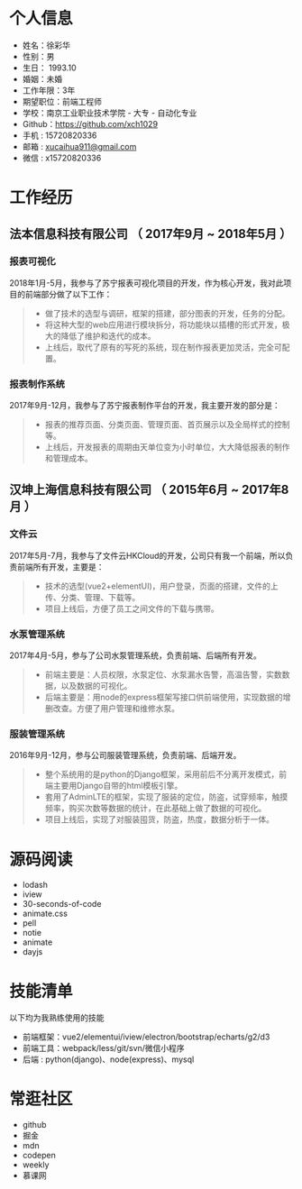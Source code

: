 # 个人信息

* 姓名：徐彩华
* 性别：男 
* 生日： 1993.10
* 婚姻：未婚
* 工作年限：3年
* 期望职位：前端工程师
* 学校：南京工业职业技术学院 - 大专 - 自动化专业
* Github：https://github.com/xch1029
* 手机 : 15720820336
* 邮箱 : xucaihua911@gmail.com
* 微信 : x15720820336

# 工作经历

## 法本信息科技有限公司 （ 2017年9月 ~ 2018年5月 ）

### 报表可视化

2018年1月-5月，我参与了苏宁报表可视化项目的开发，作为核心开发，我对此项目的前端部分做了以下工作：
>* 做了技术的选型与调研，框架的搭建，部分图表的开发，任务的分配。
>* 将这种大型的web应用进行模块拆分，将功能块以插槽的形式开发，极大的降低了维护和迭代的成本。
>* 上线后，取代了原有的写死的系统，现在制作报表更加灵活，完全可配置。

### 报表制作系统

2017年9月-12月，我参与了苏宁报表制作平台的开发，我主要开发的部分是：
>* 报表的推荐页面、分类页面、管理页面、首页展示以及全局样式的控制等。
>* 上线后，开发报表的周期由天单位变为小时单位，大大降低报表的制作和管理成本。

## 汉坤上海信息科技有限公司 （ 2015年6月 ~ 2017年8月 ）

### 文件云

2017年5月-7月，我参与了文件云HKCloud的开发，公司只有我一个前端，所以负责前端所有开发，主要是：
>* 技术的选型(vue2+elementUI)，用户登录，页面的搭建，文件的上传、分类、管理、下载等。
>* 项目上线后，方便了员工之间文件的下载与携带。

### 水泵管理系统

2017年4月-5月，参与了公司水泵管理系统，负责前端、后端所有开发。
>* 前端主要是：人员权限，水泵定位、水泵漏水告警，高温告警，实数数据，以及数据的可视化。
>* 后端主要是：用node的express框架写接口供前端使用，实现数据的增删改查。方便了用户管理和维修水泵。

### 服装管理系统

2016年9月-12月，参与公司服装管理系统，负责前端、后端开发。
>* 整个系统用的是python的Django框架，采用前后不分离开发模式，前端主要用Django自带的html模板引擎。
>* 套用了AdminLTE的框架，实现了服装的定位，防盗，试穿频率，触摸频率，购买次数等数据的统计，在此基础上做了数据的可视化。
>* 项目上线后，实现了对服装囤货，防盗，热度，数据分析于一体。

# 源码阅读

* lodash
* iview
* 30-seconds-of-code
* animate.css
* pell
* notie
* animate
* dayjs

# 技能清单
以下均为我熟练使用的技能

* 前端框架：vue2/elementui/iview/electron/bootstrap/echarts/g2/d3
* 前端工具：webpack/less/git/svn/微信小程序
* 后端 : python(django)、node(express)、mysql
# 常逛社区
* github
* 掘金
* mdn
* codepen
* weekly
* 慕课网
      
